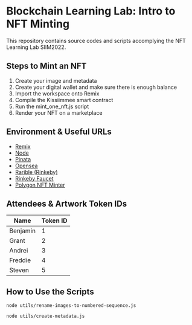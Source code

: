 # Blockchain Learning Lab: Intro to NFT Minting
This repository contains source codes and scripts accomplying the NFT Learning Lab SIIM2022. 

## Steps to Mint an NFT
1. Create your image and metadata
2. Create your digital wallet and make sure there is enough balance
3. Import the workspace onto Remix
4. Compile the Kissiimmee smart contract
5. Run the mint_one_nft.js script
6. Render your NFT on a marketplace

## Environment & Useful URLs
- [Remix](https://remix.ethereum.org)
- [Node](https://nodejs.org/en/)
- [Pinata](https://www.pinata.cloud)
- [Opensea](https://opensea.io)
- [Rarible (Rinkeby)](https://rinkeby.rarible.com/)
- [Rinkeby Faucet](https://rinkebyfaucet.com/)
- [Polygon NFT Minter](https://mintnft.today/)

## Attendees & Artwork Token IDs
| Name     | Token ID |
| ----------- | ----------- |
| Benjamin     | 1      |
| Grant  | 2        |
| Andrei  | 3       |
| Freddie   | 4        |
| Steven  | 5       |


## How to Use the Scripts
```console
node utils/rename-images-to-numbered-sequence.js
```

```console
node utils/create-metadata.js
```